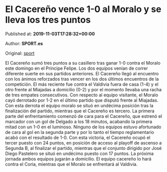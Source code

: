 
# El Cacereño vence 1-0 al Moralo y se lleva los tres puntos

Published at: **2019-11-03T17:28:32+00:00**

Author: **SPORT.es**

Original: [sport](https://www.sport.es/es/noticias/tercera-division/el-cacereno-vence-1-0-al-moralo-y-se-lleva-los-tres-puntos-7712873)

El Cacereño sumó tres puntos a su casillero tras ganar 1-0 contra el Moralo este domingo en el Príncipe Felipe. Los dos equipos venían de correr diferente suerte en sus partidos anteriores. El Cacereño llegó al encuentro con los ánimos reforzados tras vencer en los dos últimos encuentros de la competición. El más reciente fue contra el Valdivia fuera de casa (1-4) y el otro frente al Miajadas a domicilio (0-2) y por el momento llevaba una racha de tres empates consecutivos. Con respecto al equipo visitante, el Moralo cayó derrotado por 1-2 en el último partido que disputó frente al Miajadas. Con esta derrota el equipo moralo se situó en undécima posición tras la finalización del partido, mientras que el Cacereño es tercero.
La primera parte del enfrentamiento comenzó de cara para el Cacereño, que estrenó el marcador con un gol de Delgado a los 18 minutos, acabando la primera mitad con un 1-0 en el luminoso.
Ninguno de los equipos estuvo afortunado de cara al gol en la segunda parte y por lo tanto el tiempo reglamentario acabó con el resultado de 1-0.
Con esta victoria, el Cacereño ocupó el tercer puesto con 24 puntos, en posición de acceso al playoff de ascenso a Segunda B, al finalizar el partido, mientras que el conjunto dirigido por José Diego Pastelero se situó en undécimo puesto con 17 puntos.
La próxima jornada ambos equipos jugarán a domicilio. El equipo cacereño lo hará contra el Coria, mientras que el Moralo se enfrentará al Valdivia.
